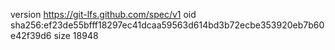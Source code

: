 version https://git-lfs.github.com/spec/v1
oid sha256:ef23de55bfff18297ec41dcaa59563d614bd3b72ecbe353920eb7b60e42f39d6
size 18948
